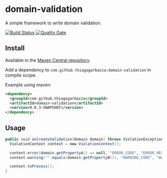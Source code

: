 # domain-validation
A simple framework to write domain validation.

[![Build Status](https://travis-ci.org/thiagogarbazza/domain-validation.svg?branch=master)](https://travis-ci.org/thiagogarbazza/domain-validation)
[![Quality Gate](https://sonarcloud.io/api/badges/gate?key=com.github.thiagogarbazza:domain-validation)](https://sonarcloud.io/dashboard/index/com.github.thiagogarbazza:domain-validation)


## Install

Available in the [Maven Central repository].

Add a dependency to `com.github.thiagogarbazza:domain-validation` in compile scope.

Example using maven:
```xml
<dependency>
  <groupId>com.github.thiagogarbazza</groupId>
  <artifactId>domain-validation</artifactId>
  <version>0.0.3-SNAPSHOT</version>
</dependency>
```

## Usage
```java
public void onCreateValidation(Domain domain) throws ViolationException {
  ViolationContext context = new ViolationContext();

  context.error(domain.getPropertyA() == null, "ERROR_CODE", "ERROR_MESSAGE");
  context.warning("".equals(domain.getPropertyB()), "WARNING_CODE", "WARNING_MESSAGE");

  context.toProcess();
}
```



[Maven Central repository]: http://mvnrepository.com/artifact/com.github.thiagogarbazza/domain-validation
